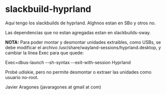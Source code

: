 # slackbuild-hyprland


Aqui tengo los slackbuilds de hyprland. Alghnos estan en SBo y otros no.

Las dependencias que no estan agregadas estan en slackbuilds-sway.


<b>NOTA:</b>  Para poder montar y desmontar unidades extraibles, como USBs, se debe modificar el archivo /usr/share/wayland-sessions/hyprland.desktop, y cambiar la línea Exec para que quede:

Exec=dbus-launch --sh-syntax --exit-with-session Hyprland

Probé udiskie, pero no permite desmontar o extraer las unidades como usuario no-root.

Javier Aragones (javaragones at gmail at com)
